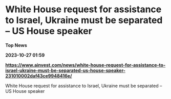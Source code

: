 # White House request for assistance to Israel, Ukraine must be separated – US House speaker
**Top News**

**2023-10-27 01:59**

**https://www.ainvest.com/news/white-house-request-for-assistance-to-israel-ukraine-must-be-separated-us-house-speaker-231010002daf43ce9948416e/**

White House request for assistance to Israel, Ukraine must be separated – US House speaker